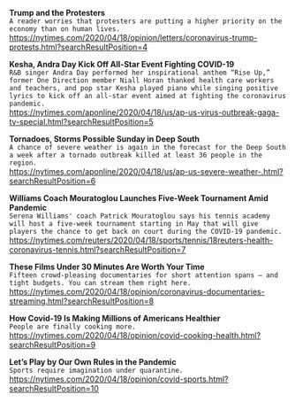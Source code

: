 **Trump and the Protesters**\
`A reader worries that protesters are putting a higher priority on the economy than on human lives.`\
https://nytimes.com/2020/04/18/opinion/letters/coronavirus-trump-protests.html?searchResultPosition=4

**Kesha, Andra Day Kick Off All-Star Event Fighting COVID-19**\
`R&B singer Andra Day performed her inspirational anthem “Rise Up,” former One Direction member Niall Horan thanked health care workers and teachers, and pop star Kesha played piano while singing positive lyrics to kick off an all-star event aimed at fighting the coronavirus pandemic.`\
https://nytimes.com/aponline/2020/04/18/us/ap-us-virus-outbreak-gaga-tv-special.html?searchResultPosition=5

**Tornadoes, Storms Possible Sunday in Deep South**\
`A chance of severe weather is again in the forecast for the Deep South a week after a tornado outbreak killed at least 36 people in the region. `\
https://nytimes.com/aponline/2020/04/18/us/ap-us-severe-weather-.html?searchResultPosition=6

**Williams Coach Mouratoglou Launches Five-Week Tournament Amid Pandemic**\
`Serena Williams' coach Patrick Mouratoglou says his tennis academy will host a five-week tournament starting in May that will give players the chance to get back on court during the COVID-19 pandemic.  `\
https://nytimes.com/reuters/2020/04/18/sports/tennis/18reuters-health-coronavirus-tennis.html?searchResultPosition=7

**These Films Under 30 Minutes Are Worth Your Time**\
`Fifteen crowd-pleasing documentaries for short attention spans — and tight budgets. You can stream them right here.`\
https://nytimes.com/2020/04/18/opinion/coronavirus-documentaries-streaming.html?searchResultPosition=8

**How Covid-19 Is Making Millions of Americans Healthier**\
`People are finally cooking more.`\
https://nytimes.com/2020/04/18/opinion/covid-cooking-health.html?searchResultPosition=9

**Let’s Play by Our Own Rules in the Pandemic**\
`Sports require imagination under quarantine.`\
https://nytimes.com/2020/04/18/opinion/covid-sports.html?searchResultPosition=10

